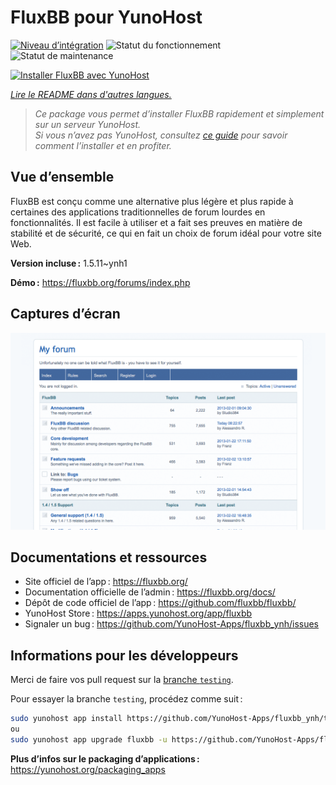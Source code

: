 <!--
Nota bene : ce README est automatiquement généré par <https://github.com/YunoHost/apps/tree/master/tools/readme_generator>
Il NE doit PAS être modifié à la main.
-->

# FluxBB pour YunoHost

[![Niveau d’intégration](https://dash.yunohost.org/integration/fluxbb.svg)](https://dash.yunohost.org/appci/app/fluxbb) ![Statut du fonctionnement](https://ci-apps.yunohost.org/ci/badges/fluxbb.status.svg) ![Statut de maintenance](https://ci-apps.yunohost.org/ci/badges/fluxbb.maintain.svg)

[![Installer FluxBB avec YunoHost](https://install-app.yunohost.org/install-with-yunohost.svg)](https://install-app.yunohost.org/?app=fluxbb)

*[Lire le README dans d'autres langues.](./ALL_README.md)*

> *Ce package vous permet d’installer FluxBB rapidement et simplement sur un serveur YunoHost.*  
> *Si vous n’avez pas YunoHost, consultez [ce guide](https://yunohost.org/install) pour savoir comment l’installer et en profiter.*

## Vue d’ensemble

FluxBB est conçu comme une alternative plus légère et plus rapide à certaines des applications traditionnelles de forum lourdes en fonctionnalités. Il est facile à utiliser et a fait ses preuves en matière de stabilité et de sécurité, ce qui en fait un choix de forum idéal pour votre site Web. 

**Version incluse :** 1.5.11~ynh1

**Démo :** <https://fluxbb.org/forums/index.php>

## Captures d’écran

![Capture d’écran de FluxBB](./doc/screenshots/fluxbb_screenshot.png)

## Documentations et ressources

- Site officiel de l’app : <https://fluxbb.org/>
- Documentation officielle de l’admin : <https://fluxbb.org/docs/>
- Dépôt de code officiel de l’app : <https://github.com/fluxbb/fluxbb/>
- YunoHost Store : <https://apps.yunohost.org/app/fluxbb>
- Signaler un bug : <https://github.com/YunoHost-Apps/fluxbb_ynh/issues>

## Informations pour les développeurs

Merci de faire vos pull request sur la [branche `testing`](https://github.com/YunoHost-Apps/fluxbb_ynh/tree/testing).

Pour essayer la branche `testing`, procédez comme suit :

```bash
sudo yunohost app install https://github.com/YunoHost-Apps/fluxbb_ynh/tree/testing --debug
ou
sudo yunohost app upgrade fluxbb -u https://github.com/YunoHost-Apps/fluxbb_ynh/tree/testing --debug
```

**Plus d’infos sur le packaging d’applications :** <https://yunohost.org/packaging_apps>
